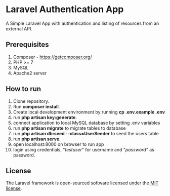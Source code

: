 # Laravel Authentication App

A Simple Laravel App with authentication and listing of resources from an external API.

## Prerequisites

1. Composer - https://getcomposer.org/
2. PHP >= 7 
3. MySQL
4. Apache2 server

## How to run

1. Clone repository.
2. Run **composer install**.
3. Create local development environment by running **cp .env.example .env**
4. run **php artisan key:generate**.
5. connect application to local MySQL database by setting .env variables
6. run **php artisan migrate** to migrate tables to database 
7. run **php artisan db:seed --class=UserSeeder** to seed the users table
8. run **php artisan serve**.
9. open localhost:8000 on browser to run app
10. login using credentials, "*testuser*" for username and "*password*" as password.

## License

The Laravel framework is open-sourced software licensed under the [MIT license](https://opensource.org/licenses/MIT).
